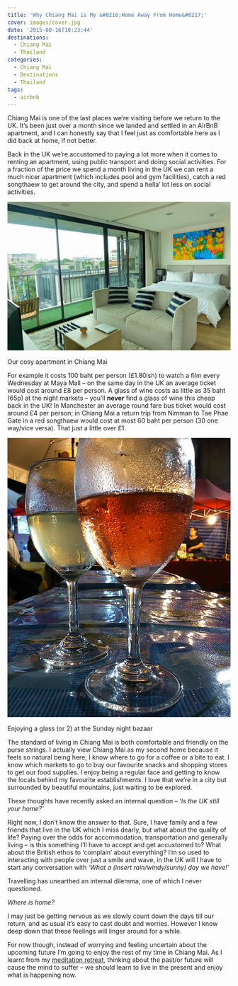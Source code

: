 ```yaml
---
title: 'Why Chiang Mai is My &#8216;Home Away From Home&#8217;'
cover: images/cover.jpg
date: '2015-08-16T10:23:44'
destinations:
  - Chiang Mai
  - Thailand
categories:
  - Chiang Mai
  - Destinations
  - Thailand
tags:
  - airbnb
---
```

Chiang Mai is one of the last places we’re visiting before we return to the UK. It’s been just over a month since we landed and settled in an AirBnB apartment, and I can honestly say that I feel just as comfortable here as I did back at home, if not better.

Back in the UK we’re accustomed to paying a lot more when it comes to renting an apartment, using public transport and doing social activities. For a fraction of the price we spend a month living in the UK we can rent a much nicer apartment (which includes pool and gym facilities), catch a red songthaew to get around the city, and spend a hella’ lot less on social activities.

![](images/chiangmaiapartment.jpg)

Our cosy apartment in Chiang Mai

For example it costs 100 baht per person (£1.80ish) to watch a film every Wednesday at Maya Mall – on the same day in the UK an average ticket would cost around £8 per person. A glass of wine costs as little as 35 baht (65p) at the night markets – you’ll **never** find a glass of wine this cheap back in the UK! In Manchester an average round fare bus ticket would cost around £4 per person; in Chiang Mai a return trip from Nimman to Tae Phae Gate in a red songthaew would cost at most 60 baht per person (30 one way/vice versa). That just a little over £1.

![](images/IMG_20150802_202336-e1439705503203.jpg)

Enjoying a glass (or 2) at the Sunday night bazaar

The standard of living in Chiang Mai is both comfortable and friendly on the purse strings. I actually view Chiang Mai as my second home because it feels so natural being here; I know where to go for a coffee or a bite to eat. I know which markets to go to buy our favourite snacks and shopping stores to get our food supplies. I enjoy being a regular face and getting to know the locals behind my favourite establishments. I love that we’re in a city but surrounded by beautiful mountains, just waiting to be explored.

These thoughts have recently asked an internal question – ‘_Is the UK still your home?’_

Right now, I don’t know the answer to that. Sure, I have family and a few friends that live in the UK which I miss dearly, but what about the quality of life? Paying over the odds for accommodation, transportation and generally living – is this something I’ll have to accept and get accustomed to? What about the British ethos to ‘complain’ about everything? I’m so used to interacting with people over just a smile and wave, in the UK will I have to start any conversation with _‘What a (insert rain/windy/sunny) day we have!’_

Travelling has unearthed an internal dilemma, one of which I never questioned.

_Where is home?_

I may just be getting nervous as we slowly count down the days till our return, and as usual it’s easy to cast doubt and worries. However I know deep down that these feelings will linger around for a while.

For now though, instead of worrying and feeling uncertain about the upcoming future I’m going to enjoy the rest of my time in Chiang Mai. As I learnt from my [meditation retreat](/posts/2015-08-reflections-from-a-vipassana-meditation-retreat), thinking about the past/or future will cause the mind to suffer – we should learn to live in the present and enjoy what is happening now.
